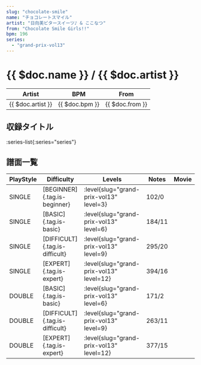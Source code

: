 ```yaml
---
slug: "chocolate-smile"
name: "チョコレートスマイル"
artist: "日向美ビタースイーツ♪ & ここなつ"
from: "Chocolate Smile Girls!!"
bpm: 196
series:
  - "grand-prix-vol13"
---
```


# {{ $doc.name }} / {{ $doc.artist }}

|Artist|BPM|From|
|------|---|----|
|{{ $doc.artist }}|{{ $doc.bpm }}|{{ $doc.from }}|

## 収録タイトル

:series-list{:series="series"}

## 譜面一覧

|PlayStyle|Difficulty|Levels|Notes|Movie|
|---------|----------|------|-----|-----|
|SINGLE|[BEGINNER]{.tag.is-beginner}|<div class="field is-grouped is-grouped-multiline"> :level{slug="grand-prix-vol13" level=3}</div>|102/0||
|SINGLE|[BASIC]{.tag.is-basic}|<div class="field is-grouped is-grouped-multiline"> :level{slug="grand-prix-vol13" level=6}</div>|184/11||
|SINGLE|[DIFFICULT]{.tag.is-difficult}|<div class="field is-grouped is-grouped-multiline"> :level{slug="grand-prix-vol13" level=9}</div>|295/20||
|SINGLE|[EXPERT]{.tag.is-expert}|<div class="field is-grouped is-grouped-multiline"> :level{slug="grand-prix-vol13" level=12}</div>|394/16||
|DOUBLE|[BASIC]{.tag.is-basic}|<div class="field is-grouped is-grouped-multiline"> :level{slug="grand-prix-vol13" level=6}</div>|171/2||
|DOUBLE|[DIFFICULT]{.tag.is-difficult}|<div class="field is-grouped is-grouped-multiline"> :level{slug="grand-prix-vol13" level=9}</div>|263/11||
|DOUBLE|[EXPERT]{.tag.is-expert}|<div class="field is-grouped is-grouped-multiline"> :level{slug="grand-prix-vol13" level=12}</div>|377/15||
